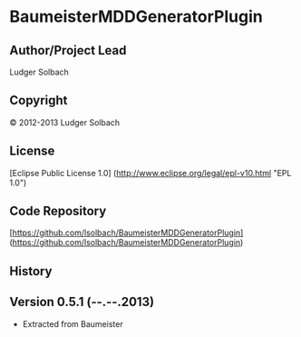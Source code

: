 BaumeisterMDDGeneratorPlugin
============================


Author/Project Lead
-------------------
Ludger Solbach

Copyright
---------
© 2012-2013 Ludger Solbach

License
-------
[Eclipse Public License 1.0] (http://www.eclipse.org/legal/epl-v10.html "EPL 1.0")

Code Repository
---------------
[https://github.com/lsolbach/BaumeisterMDDGeneratorPlugin] (https://github.com/lsolbach/BaumeisterMDDGeneratorPlugin)

History
-------

Version 0.5.1 (--.--.2013)
--------------------------
* Extracted from Baumeister

